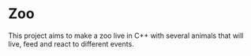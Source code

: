 # Zoo
This project aims to make a zoo live in C++ with several animals that will live, feed and react to different events.
